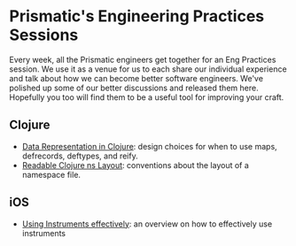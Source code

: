 Prismatic's Engineering Practices Sessions
=============
Every week, all the Prismatic engineers get together for an Eng Practices session.
We use it as a venue for us to each share our individual experience
and talk about how we can become better software engineers.
We've polished up some of our better discussions and released them here.
Hopefully you too will find them to be a useful tool for improving your craft.


## Clojure
- [Data Representation in Clojure](clojure/20130926-data-representation.md): design choices for when to use maps, defrecords, deftypes, and reify.
- [Readable Clojure ns Layout](clojure/20130927-ns-organization.md): conventions about the layout of a namespace file.

## iOS
- [Using Instruments effectively](ios/20131009-profiling-using-instruments.md): an overview on how to effectively use instruments
